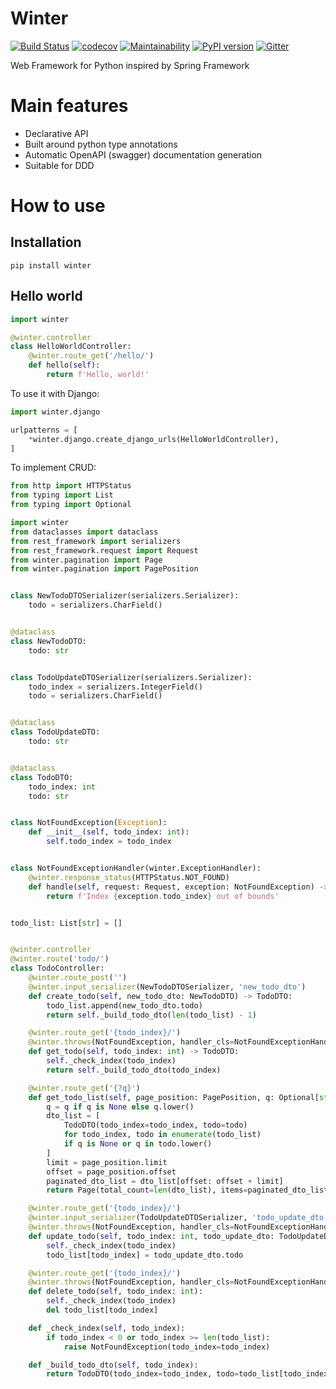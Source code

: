 # Winter

[![Build Status](https://travis-ci.org/mofr/winter.svg?branch=master)](https://travis-ci.org/mofr/winter)
[![codecov](https://codecov.io/gh/mofr/winter/branch/master/graph/badge.svg)](https://codecov.io/gh/mofr/winter)
[![Maintainability](https://api.codeclimate.com/v1/badges/c6b0b8dfbe97cfa378a3/maintainability)](https://codeclimate.com/github/mofr/winter/maintainability)
[![PyPI version](https://badge.fury.io/py/winter.svg)](https://badge.fury.io/py/winter)
[![Gitter](https://badges.gitter.im/winter-python/community.svg)](https://gitter.im/winter-python/community?utm_source=badge&utm_medium=badge&utm_campaign=pr-badge)

Web Framework for Python inspired by Spring Framework

# Main features
* Declarative API
* Built around python type annotations
* Automatic OpenAPI (swagger) documentation generation
* Suitable for DDD

# How to use
## Installation
```
pip install winter
```

## Hello world
```python
import winter

@winter.controller
class HelloWorldController:
    @winter.route_get('/hello/')
    def hello(self):
        return f'Hello, world!'
```

To use it with Django:
```python
import winter.django

urlpatterns = [
    *winter.django.create_django_urls(HelloWorldController),
]
```

To implement CRUD:
```python
from http import HTTPStatus
from typing import List
from typing import Optional

import winter
from dataclasses import dataclass
from rest_framework import serializers
from rest_framework.request import Request
from winter.pagination import Page
from winter.pagination import PagePosition


class NewTodoDTOSerializer(serializers.Serializer):
    todo = serializers.CharField()


@dataclass
class NewTodoDTO:
    todo: str


class TodoUpdateDTOSerializer(serializers.Serializer):
    todo_index = serializers.IntegerField()
    todo = serializers.CharField()


@dataclass
class TodoUpdateDTO:
    todo: str


@dataclass
class TodoDTO:
    todo_index: int
    todo: str


class NotFoundException(Exception):
    def __init__(self, todo_index: int):
        self.todo_index = todo_index


class NotFoundExceptionHandler(winter.ExceptionHandler):
    @winter.response_status(HTTPStatus.NOT_FOUND)
    def handle(self, request: Request, exception: NotFoundException) -> str:
        return f'Index {exception.todo_index} out of bounds'


todo_list: List[str] = []


@winter.controller
@winter.route('todo/')
class TodoController:
    @winter.route_post('')
    @winter.input_serializer(NewTodoDTOSerializer, 'new_todo_dto')
    def create_todo(self, new_todo_dto: NewTodoDTO) -> TodoDTO:
        todo_list.append(new_todo_dto.todo)
        return self._build_todo_dto(len(todo_list) - 1)

    @winter.route_get('{todo_index}/')
    @winter.throws(NotFoundException, handler_cls=NotFoundExceptionHandler)
    def get_todo(self, todo_index: int) -> TodoDTO:
        self._check_index(todo_index)
        return self._build_todo_dto(todo_index)

    @winter.route_get('{?q}')
    def get_todo_list(self, page_position: PagePosition, q: Optional[str] = None) -> Page[TodoDTO]:
        q = q if q is None else q.lower()
        dto_list = [
            TodoDTO(todo_index=todo_index, todo=todo)
            for todo_index, todo in enumerate(todo_list)
            if q is None or q in todo.lower()
        ]
        limit = page_position.limit
        offset = page_position.offset
        paginated_dto_list = dto_list[offset: offset + limit]
        return Page(total_count=len(dto_list), items=paginated_dto_list, position=page_position)

    @winter.route_get('{todo_index}/')
    @winter.input_serializer(TodoUpdateDTOSerializer, 'todo_update_dto')
    @winter.throws(NotFoundException, handler_cls=NotFoundExceptionHandler)
    def update_todo(self, todo_index: int, todo_update_dto: TodoUpdateDTO):
        self._check_index(todo_index)
        todo_list[todo_index] = todo_update_dto.todo

    @winter.route_get('{todo_index}/')
    @winter.throws(NotFoundException, handler_cls=NotFoundExceptionHandler)
    def delete_todo(self, todo_index: int):
        self._check_index(todo_index)
        del todo_list[todo_index]

    def _check_index(self, todo_index):
        if todo_index < 0 or todo_index >= len(todo_list):
            raise NotFoundException(todo_index=todo_index)

    def _build_todo_dto(self, todo_index):
        return TodoDTO(todo_index=todo_index, todo=todo_list[todo_index])
```
